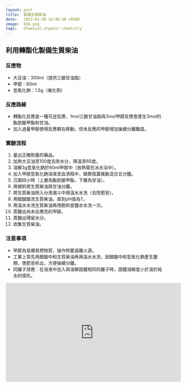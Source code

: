 ```yaml
---
layout: post
title:  製備生質柴油
date:   2022-01-30 14:46:30 +0300
image:  016.png
tags:   Chemical,organic chemistry
---
```

## 利用轉酯化製備生質柴油

### 反應物
- 大豆油：300ml（提供三酸甘油脂）
- 甲醇：60ml
- 氫氧化鈉：1.5g（催化劑）

### 反應路線
- 轉酯化反應是一種可逆反應，1mol三酸甘油脂與3mol甲醇反應會產生3mol的酯肪酸甲酯和甘油。
- 加入過量甲醇使得反應朝右移動，但未反應的甲醇增加後續分離難度。

### 實驗流程
1. 量出正確劑量的藥品。
2. 加熱大豆油至100度去除水分，降溫至60度。
3. 溶解3g氫氧化鈉於60ml甲醇中（放熱需在冰水浴中）。
4. 加入甲醇氫氧化鈉溶液至血清瓶中，鎖緊瓶蓋搖動混合五分鐘。
5. 沉澱四小時（上層為酯肪酸甲酯，下層為甘油）。
6. 用傾析將生質柴油與甘油分離。
7. 將生質柴油倒入分液漏斗中用溫水水洗（去除肥皂）。
8. 用醋酸酸洗生質柴油，直到pH值為7。
9. 用溫水水洗生質柴油再用飽和食鹽水水洗一次。
10. 蒸餾出尚未反應完的甲醇。
11. 蒸餾出殘留水分。
12. 收集生質柴油。

### 注意事項
- 甲醇為易爆易燃物質，操作時要遠離火源。
- 工業上常先用醋酸中和生質柴油再用溫水水洗，因醋酸中和氫氧化鈉產生鹽類，使肥皂析出，方便後續分離。
- 同離子效應：在溶液中加入與溶解固體相同的離子時，固體溶解度小於溶於純水的情形。


<iframe width="560" height="315" src="https://www.youtube.com/embedpI_Rdc993TI?si=NdZFh4KXlEPnc7pQ/"frameborder="0"allowfullscreen><iframe>
